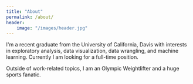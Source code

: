 ```yaml
---
title: "About"
permalink: /about/
header:
    image: "/images/header.jpg"
---
```


I'm a recent graduate from the University of California, Davis with interests in exploratory analysis, data visualization, data wrangling, and machine learning. Currently I am looking for a full-time position.

Outside of work-related topics, I am an Olympic Weightlifter and a huge sports fanatic.
